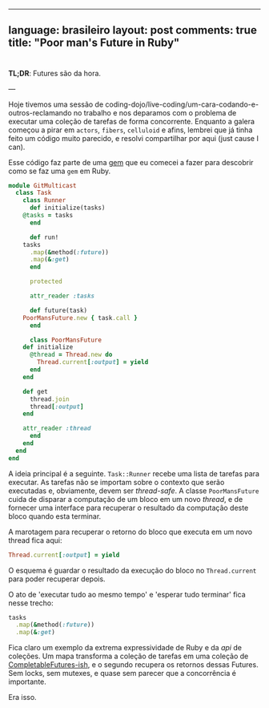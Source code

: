 
---
language: brasileiro
layout: post
comments: true
title: "Poor man's Future in Ruby"
---

# <p hidden>Poor man's Future in Ruby<p hidden>

**TL;DR**: Futures são da hora.

&#x2014;

Hoje tivemos uma sessão de
coding-dojo/live-coding/um-cara-codando-e-outros-reclamando no trabalho e nos
deparamos com o problema de executar uma coleção de tarefas de forma
concorrente. Enquanto a galera começou a pirar em `actors`, `fibers`,
`celluloid` e afins, lembrei que já tinha feito um código muito parecido, e
resolvi compartilhar por aqui (just cause I can).

Esse código faz parte de uma [gem](http://github.com/rranelli/git_multicast) que eu comecei a fazer para descobrir como se
faz uma `gem` em Ruby.

```ruby
module GitMulticast
  class Task
    class Runner
      def initialize(tasks)
	@tasks = tasks
      end

      def run!
	tasks
	  .map(&method(:future))
	  .map(&:get)
      end

      protected

      attr_reader :tasks

      def future(task)
	PoorMansFuture.new { task.call }
      end

      class PoorMansFuture
	def initialize
	  @thread = Thread.new do
	    Thread.current[:output] = yield
	  end
	end

	def get
	  thread.join
	  thread[:output]
	end

	attr_reader :thread
      end
    end
  end
end
```

A ideia principal é a seguinte. `Task::Runner` recebe uma lista de tarefas
para executar. As tarefas não se importam sobre o contexto que serão
executadas e, obviamente, devem ser *thread-safe*. A classe `PoorMansFuture`
cuida de disparar a computação de um bloco em um novo *thread*, e de fornecer
uma interface para recuperar o resultado da computação deste bloco quando esta
terminar.

A marotagem para recuperar o retorno do bloco que executa em um novo thread
fica aqui:

```ruby
Thread.current[:output] = yield
```

O esquema é guardar o resultado da execução do bloco no `Thread.current` para
poder recuperar depois.

O ato de 'executar tudo ao mesmo tempo' e 'esperar tudo terminar' fica nesse
trecho:

```ruby
tasks
  .map(&method(:future))
  .map(&:get)
```

Fica claro um exemplo da extrema expressividade de Ruby e da *api* de
coleções. Um mapa transforma a coleção de tarefas em uma coleção de
[CompletableFutures-ish](https://docs.oracle.com/javase/8/docs/api/java/util/concurrent/CompletableFuture.html), e o segundo recupera os retornos dessas Futures. Sem
locks, sem mutexes, e quase sem parecer que a concorrência é importante.

Era isso.
